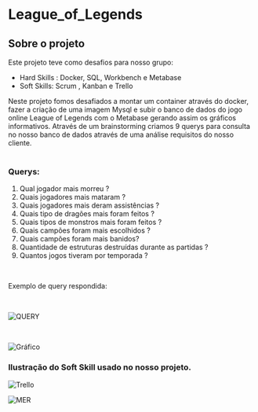 # League_of_Legends

## Sobre o projeto


Este projeto teve como desafios para nosso grupo:
- Hard Skills : Docker, SQL, Workbench e Metabase
- Soft Skills:  Scrum , Kanban e Trello

Neste projeto fomos desafiados a montar um container através do docker, fazer a criação de uma imagem Mysql e subir o banco de dados do jogo online League of Legends com o Metabase gerando assim os gráficos informativos. 
Através de um brainstorming criamos 9 querys para consulta no nosso banco de dados através de uma análise requisitos do nosso cliente. <br>
<br>
### Querys:

1. Qual jogador mais morreu ?
2. Quais jogadores mais mataram ?
3. Quais jogadores mais deram assistências ?
4. Quais tipo de dragões mais foram feitos ?
5. Quais tipos de monstros mais foram feitos ?
6. Quais campões foram mais escolhidos ?
7. Quais campões foram mais banidos?
8. Quantidade de estruturas destruídas durante as partidas ?
9. Quantos jogos tiveram por temporada ? 

<br>

Exemplo de query respondida:

<br> 

![QUERY](https://i.ibb.co/fCdWWDZ/111111111111111111.png)

<br>  

![Gráfico](https://i.ibb.co/pZS0RCP/222222222222222.png)


### Ilustração do Soft Skill usado no nosso projeto.


![Trello](https://i.ibb.co/bHGY3Hb/3333.png)





![MER](https://i.ibb.co/bmZSq0m/mer.png)


